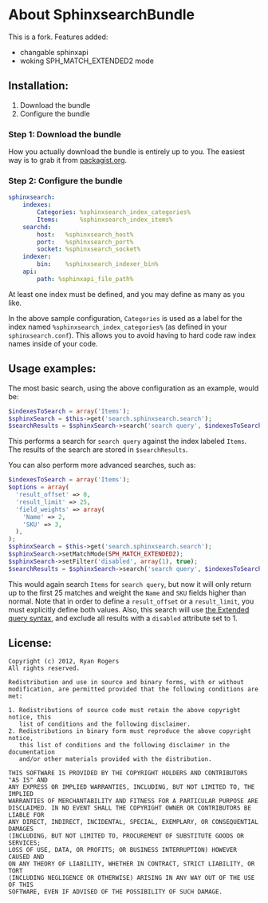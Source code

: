 About SphinxsearchBundle
========================

This is a fork.
Features added:
- changable sphinxapi
- woking SPH_MATCH_EXTENDED2 mode

Installation:
-------------

1. Download the bundle
2. Configure the bundle

### Step 1: Download the bundle

How you actually download the bundle is entirely up to you.  The easiest way is to grab it from [packagist.org](http://packagist.org/).

### Step 2: Configure the bundle

``` yaml
sphinxsearch:
    indexes:
        Categories: %sphinxsearch_index_categories%
        Items:      %sphinxsearch_index_items%
    searchd:
        host:   %sphinxsearch_host%
        port:   %sphinxsearch_port%
        socket: %sphinxsearch_socket%
    indexer:
        bin:    %sphinxsearch_indexer_bin%
    api:
        path: %sphinxapi_file_path%
```

At least one index must be defined, and you may define as many as you like.

In the above sample configuration, `Categories` is used as a label for the index named `%sphinxsearch_index_categories%` (as defined in your `sphinxsearch.conf`).  This allows you to avoid having to hard code raw index names inside of your code.



Usage examples:
---------------

The most basic search, using the above configuration as an example, would be:

``` php
$indexesToSearch = array('Items');
$sphinxSearch = $this->get('search.sphinxsearch.search');
$searchResults = $sphinxSearch->search('search query', $indexesToSearch);
```

This performs a search for `search query` against the index labeled `Items`.  The results of the search are stored in `$searchResults`.

You can also perform more advanced searches, such as:

``` php
$indexesToSearch = array('Items');
$options = array(
  'result_offset' => 0,
  'result_limit' => 25,
  'field_weights' => array(
    'Name' => 2,
    'SKU' => 3,
  ),
);
$sphinxSearch = $this->get('search.sphinxsearch.search');
$sphinxSearch->setMatchMode(SPH_MATCH_EXTENDED2);
$sphinxSearch->setFilter('disabled', array(1), true);
$searchResults = $sphinxSearch->search('search query', $indexesToSearch, $options);
```

This would again search `Items` for `search query`, but now it will only return up to the first 25 matches and weight the `Name` and `SKU` fields higher than normal.  Note that in order to define a `result_offset` or a `result_limit`, you must explicitly define both values.  Also, this search will use [the Extended query syntax](http://sphinxsearch.com/docs/current.html#extended-syntax), and exclude all results with a `disabled` attribute set to 1.



License:
--------

```
Copyright (c) 2012, Ryan Rogers
All rights reserved.

Redistribution and use in source and binary forms, with or without
modification, are permitted provided that the following conditions are met: 

1. Redistributions of source code must retain the above copyright notice, this
   list of conditions and the following disclaimer. 
2. Redistributions in binary form must reproduce the above copyright notice,
   this list of conditions and the following disclaimer in the documentation
   and/or other materials provided with the distribution. 

THIS SOFTWARE IS PROVIDED BY THE COPYRIGHT HOLDERS AND CONTRIBUTORS "AS IS" AND
ANY EXPRESS OR IMPLIED WARRANTIES, INCLUDING, BUT NOT LIMITED TO, THE IMPLIED
WARRANTIES OF MERCHANTABILITY AND FITNESS FOR A PARTICULAR PURPOSE ARE
DISCLAIMED. IN NO EVENT SHALL THE COPYRIGHT OWNER OR CONTRIBUTORS BE LIABLE FOR
ANY DIRECT, INDIRECT, INCIDENTAL, SPECIAL, EXEMPLARY, OR CONSEQUENTIAL DAMAGES
(INCLUDING, BUT NOT LIMITED TO, PROCUREMENT OF SUBSTITUTE GOODS OR SERVICES;
LOSS OF USE, DATA, OR PROFITS; OR BUSINESS INTERRUPTION) HOWEVER CAUSED AND
ON ANY THEORY OF LIABILITY, WHETHER IN CONTRACT, STRICT LIABILITY, OR TORT
(INCLUDING NEGLIGENCE OR OTHERWISE) ARISING IN ANY WAY OUT OF THE USE OF THIS
SOFTWARE, EVEN IF ADVISED OF THE POSSIBILITY OF SUCH DAMAGE.
```
